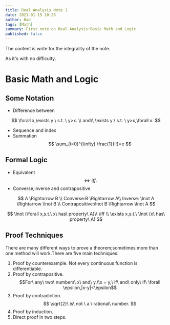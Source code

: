 ```yaml
---
title: Real Analysis Note 1
date: 2021-01-15 10:26
author: Bao
tags: [Math]
summary: First note on Real Analysis:Basic Math and Logic
published: false
---
```


The content is write for the integrality of the note.

As it's with no difficulty.

# Basic Math and Logic

## Some Notation

* Difference between

$$
  \forall x,\exists y \ s.t. \ y>x. \\
  and\\
  \exists y \ s.t. \ y>x,\forall x.
$$

* Sequence and index
* Summation
   $$
    \sum_{i=0}^{\infty} \frac{1}{i!}=e 
   $$

## Formal Logic

* Equivalent
  $$
   \iff iff. 
  $$
* Converse,inverse and contrapositive
  
$$
   A \Rightarrow B  \\
    Converse:B \Rightarrow A\\
    Inverse: \lnot A \Rightarrow  \lnot B  \\
    Contrapositive:\lnot B \Rightarrow \lnot A 
$$

$$
 \lnot (\forall x,s.t.\ x\ has\ property\ A)\\
 \iff \\
 \exists x,s.t.\ \lnot (x\ has\ property\ A) 
$$

## Proof Techniques

There are many different ways to prove a theorem;sometimes more than one method will work.There are five main techniques:

1. Proof by counterexample.
   Not every continuous function is differentiable.
2. Proof by contrapositive.
   $$For\ any\ two\ numbers\ x\ and\ y,\\x = y,\ if\ and\ only\ if\ \forall \epsilon,|x-y|<\epsilon$$
3. Proof by contradiction.
   $$
    \sqrt{2}\ is\ not \ a \ rational\ number. 
   $$
4. Proof by induction.
5. Direct proof in two steps.
   


